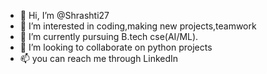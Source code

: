 - 👋 Hi, I’m @Shrashti27
- 👀 I’m interested in coding,making new projects,teamwork 
- 🌱 I’m currently pursuing B.tech cse(AI/ML).
- 💞️ I’m looking to collaborate on python projects 
- 📫 you can  reach me through LinkedIn 

<!---
Shrashti27/Shrashti27 is a ✨ special ✨ repository because its `README.md` (this file) appears on your GitHub profile.
You can click the Preview link to take a look at your changes.
--->
